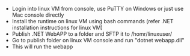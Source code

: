 - Login into linux VM from console, use PuTTY on Windows or just use Mac console directly
- Install the runtime on linux VM using bash commands (refer .NET installation instructions for linux VM)
- Publish .NET WebAPP to a folder and SFTP it to /homr/linuxuser/
- Go to publish folder on linux VM console and run "dotnet webapp.dll"
- This will run the webapp
